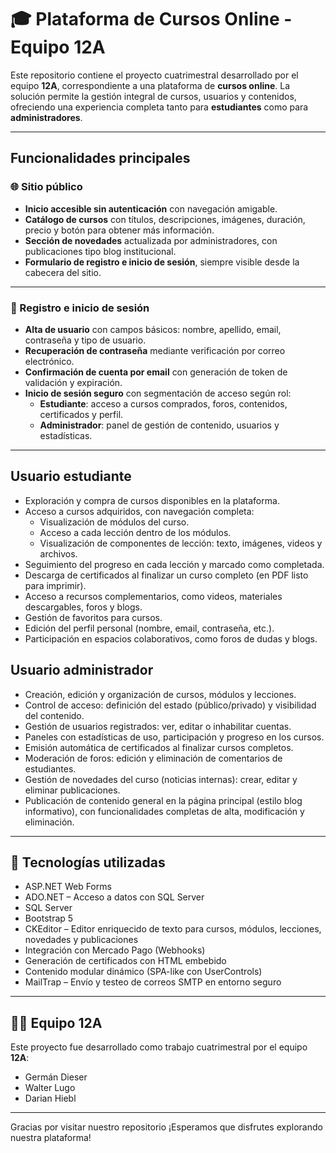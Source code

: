 # 🎓 Plataforma de Cursos Online - Equipo 12A

Este repositorio contiene el proyecto cuatrimestral desarrollado por el equipo **12A**, correspondiente a una plataforma de **cursos online**. La solución permite la gestión integral de cursos, usuarios y contenidos, ofreciendo una experiencia completa tanto para **estudiantes** como para **administradores**.

---

## Funcionalidades principales

### 🌐 Sitio público
- **Inicio accesible sin autenticación** con navegación amigable.
- **Catálogo de cursos** con títulos, descripciones, imágenes, duración, precio y botón para obtener más información.
- **Sección de novedades** actualizada por administradores, con publicaciones tipo blog institucional.
- **Formulario de registro e inicio de sesión**, siempre visible desde la cabecera del sitio.

---

### 📝 Registro e inicio de sesión

- **Alta de usuario** con campos básicos: nombre, apellido, email, contraseña y tipo de usuario.
- **Recuperación de contraseña** mediante verificación por correo electrónico.
- **Confirmación de cuenta por email** con generación de token de validación y expiración.
- **Inicio de sesión seguro** con segmentación de acceso según rol:
  - **Estudiante**: acceso a cursos comprados, foros, contenidos, certificados y perfil.
  - **Administrador**: panel de gestión de contenido, usuarios y estadísticas.

---

## Usuario estudiante
- Exploración y compra de cursos disponibles en la plataforma.
- Acceso a cursos adquiridos, con navegación completa:
  - Visualización de módulos del curso.
  - Acceso a cada lección dentro de los módulos.
  - Visualización de componentes de lección: texto, imágenes, videos y archivos.
- Seguimiento del progreso en cada lección y marcado como completada.
- Descarga de certificados al finalizar un curso completo (en PDF listo para imprimir).
- Acceso a recursos complementarios, como videos, materiales descargables, foros y blogs.
- Gestión de favoritos para cursos.
- Edición del perfil personal (nombre, email, contraseña, etc.).
- Participación en espacios colaborativos, como foros de dudas y blogs.

## Usuario administrador
- Creación, edición y organización de cursos, módulos y lecciones.
- Control de acceso: definición del estado (público/privado) y visibilidad del contenido.
- Gestión de usuarios registrados: ver, editar o inhabilitar cuentas.
- Paneles con estadísticas de uso, participación y progreso en los cursos.
- Emisión automática de certificados al finalizar cursos completos.
- Moderación de foros: edición y eliminación de comentarios de estudiantes.
- Gestión de novedades del curso (noticias internas): crear, editar y eliminar publicaciones.
- Publicación de contenido general en la página principal (estilo blog informativo), con funcionalidades completas de alta, modificación y eliminación.

---

## 🧰 Tecnologías utilizadas
- ASP.NET Web Forms  
- ADO.NET – Acceso a datos con SQL Server
- SQL Server  
- Bootstrap 5
- CKEditor – Editor enriquecido de texto para cursos, módulos, lecciones, novedades y publicaciones
- Integración con Mercado Pago (Webhooks) 
- Generación de certificados con HTML embebido  
- Contenido modular dinámico (SPA-like con UserControls)
- MailTrap – Envío y testeo de correos SMTP en entorno seguro

---

## 👨‍💻 Equipo 12A
Este proyecto fue desarrollado como trabajo cuatrimestral por el equipo **12A**:

- Germán Dieser
- Walter Lugo  
- Darian Hiebl  

---

Gracias por visitar nuestro repositorio
¡Esperamos que disfrutes explorando nuestra plataforma!
